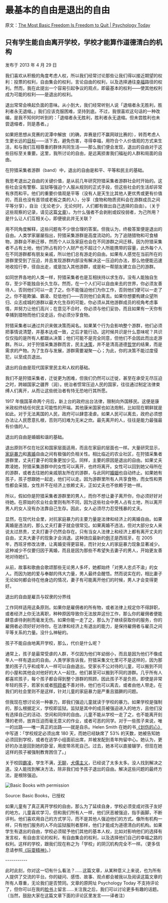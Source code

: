 # 最基本的自由是退出的自由

原文：[The Most Basic Freedom Is Freedom to Quit | Psychology Today](https://www.psychologytoday.com/us/blog/freedom-learn/201304/the-most-basic-freedom-is-freedom-quit)

## 只有学生能自由离开学校，学校才能算作道德清白的机构

发布于 2013 年 4 月 29 日

我们喜欢从积极的角度考虑人权，所以我们经常讨论那些让我们得以接近期望的权利：投票的权利，自由集会的权利，言论自由的权利，以及选择通往[幸福](https://www.psychologytoday.com/us/basics/happiness)路径的权利。然而，我在此提出一个容易引起争议的观点，即最基本的权利——使其他权利成为可能的权利——是退出的权利。

退出常常会唤起负面的意味。从小到大，我们经常听别人说「退缩者永无胜利，胜利者永无退缩。」我们应该克服困难，坚持到底。不过，我很喜欢这句话的一种改编，是我不知何时听到的：「退缩者永无胜利，胜利者永无退缩。但未尝胜利也未尝退缩者，则是愚者。」

如果把思想从竞赛的泥潭中解放（的确，弃赛是打不赢网球比赛的），转而考虑人生更长远的[目标](https://www.psychologytoday.com/us/basics/motivation)——活下去，避免伤害，寻得幸福，用符合个人价值观的方式来生活，和与我们互相尊重的群体共同生活——那么我们便会发现，退出的自由对于这些目标至关重要。这里，我所讨论的自由，是远离损害我们福祉的人群和局面的自由。

在狩猎采集者游群（band）中，退出的自由是和平、平等和民主的基础。

我思考退出之自由的关键价值，是从前几年研究狩猎采集者游群社会时开始的。这些社会没有警察、监狱等强迫个人服从规则的正式手段，但这些社会的生活却非常有序而和平。他们的重要价值观是平等（没有人是天生比其他人更优秀或更有价值的，而且也没有首领或老板之类的人），分享（食物和物质资料会在游群成员之间平等分享），自治（无论老少，无论何时，人们都有做出自己选择的自由）。（关于这些观察的记录，请见这篇[文章](http://www.journalofplay.org/sites/www.journalofplay.org/files/pdf-articles/1-4-article-hunter-gatherer-social-existence.pdf)）。为什么强者不会剥削或奴役弱者，为己所用？是什么让人们互相关心，即便彼此并无关联？

用不同角度解释，这些问题有不少很合理的答案。但我认为，终极答案便是退出的自由。人类学家屡屡指出，狩猎采集游群是高度流动的。为了追随猎物和可食植物，游群会不断迁移，然而个人以及家庭也会在不同游群之间迁移。因为狩猎采集者不占有土地，他们所占有的个人财产也不超过个人所能携带的容量，此外每个人在不同游群都有朋友亲戚，所以他们总有游走的自由。如果有人感觉在当前所在的游群里受到了压迫，并且发现游群内部没有解决这一压迫的办法，那么他便能迅速地收拾行李，径自出走，或是加入其他游群，或是和一帮朋友建立自己的游群。

如同世界各地的人类一样，狩猎采集者也是互相扶持以求生存。没有人能独自生存，至少不能独自长久生存。然而，在一个人们可以自由来去的世界，你必须友善待人，否则他们可以一走了之。你不能强迫他们为你工作，否则他们便可以一走了之。你不能欺骗、霸凌、贬低他们——否则他们会离去。如果你想要构建众望所归、众志成城的游群以最大化生存的可能，你必须从其他游群成员的视角考虑事情，并努力让他们高兴；在意见不合时，你必须与他们妥协，而且如果有一天你有幸捕到猎物而他们没走运，你必须分享食物。

狩猎采集者以通过共识来做决策而闻名。如果某个行为会影响整个游群，他们必须把事情说清楚，并基本达成一致，之后才能行动。这时候共识是什么意味呢？共识仅仅指的是所有人都跟从决策；他们可能不是完全同意，但他们不会因此而出走游群。所以，对于狩猎采集游群而言，民主[决策](https://www.psychologytoday.com/us/basics/decision-making)，并不是清高道德[哲学](https://www.psychologytoday.com/us/basics/philosophy)的结果，而是需求的产物。为了生存与发展，游群需要凝聚一心；为此，你的决策不能过度侵犯，以至成员退出。

退出的自由是现代国家里民主和人权的基础。

我们不是狩猎采集者，迁徙更为困难，但我们仍然可以迁徙，甚至在承受无尽压迫之时，跨越国家之疆界（润）。统治者惯常压迫人民的国家，往往通过制定法律束缚人们离开，从而让这些统治者有恃无恐地行其所愿。

1917 年俄国革命两个月后，新上台的政府出台法律，限制向外国移民。这便是康米政权终结任何民主可能性的开端。其他康米国家也如法炮制，比如现在朝鲜就是如此。对于无法离国的人民，政府可以肆意凌虐。如果人民可以离去，政府必须想办法让人民愿意扎根，否则巧妇难为无米之炊。最先离开的人，往往是能力最强最有价值的人。 

退出的自由是婚姻和谐的基础。

退出原则不仅在社区和国家层面适用，而且在家庭的层面也一样。大量研究显示，[家庭暴力](https://www.psychologytoday.com/us/basics/domestic-violence)和[离婚](https://www.psychologytoday.com/us/basics/divorce)自由之间有极强的负相关性。相比临近的农业社区，在狩猎采集者游群里，丈夫打妻子的现象更加少见。同样，主要的原因是退出的自由。如果丈夫欺凌她，狩猎采集游群中的女性可以离开，也终将离开。女性可以回到她父母所在的游群，或者去往她的亲戚朋友所在的游群，与此同时[婚姻](https://www.psychologytoday.com/us/basics/marriage)也自动终止。如果她有孩子，孩子想跟她一起走，他们可以走。因为游群里所有人共享食物，而女性和男性都会采猎，女性并不在经济上依赖丈夫，正如丈夫也不依赖于她一样。

所以，假如你是狩猎采集者游群里的男人，而你不想让妻子离开你，你必须好好对待她。在原始的农业社会里则有所不同，因为这些社会中男人占有土地，所以离开男人的女人没有办法靠自己生存。因此，女人必须尽力忍受残暴的丈夫。

显然，在现代社会里，对抗家庭暴力的主要力量是法律和经济上的离婚自由。如果离婚是违法的，那么丈夫打妻子就会很常见。如果离婚不违法，但对大部分女人来说太过昂贵，丈夫打妻子仍然会存在。只有当女人法律上和经济上都有离开丈夫的自由，丈夫大妻子的现象才会消退。这种效应最新的[例子](http://130.203.133.150/viewdoc/summary;jsessionid=63B80D6D7D384E89264CE0BC09920F52?doi=10.1.1.224.1447)是西班牙。在 2005 年，西班牙修改法律，让离婚变得更容易，而针对女人的家庭暴力现象显著减少。这种减少不仅要归因于离婚，而且是因为那些不希望失去妻子的男人，开始更友善地对待她们。

从前，故事和歌曲会歌颂那些无论男人多坏，她都始终「对男人忠贞不渝」的女人。而因为她的爱与奉献的伟大力量，男人最终会醒悟。然而说实在的，相比妻子无论如何都会待在他身边的情况，妻子有可能离开他们的时候，男人才会变得更好。

退出的自由是雇员与奴隶的分界线

工作同样适用这条原则。如果你是雇佣者的所有物，或者法律上规定你不得辞职，或者经济上你无法离职，种种原因导致你无法放弃这份工作，那么你的雇佣者便能肆意虐待剥削而毫发无伤。如果你能一走了之，那么为了继续获取你的服务，你的雇佣者必须好好对待你。在法律和经济上有退出的能力，是保持雇佣者与雇员之间平等关系的力量。没什么神秘的。

孩子不能自由地离开学校，那么，代价是什么呢？

通常上，孩子是最常受虐的人群，不仅因为他们年幼弱小，而且是因为他们不像成年人一样有退出的自由。人类学家告诉我，狩猎采集文化里可不是这样的，因为那里的孩子几乎和成年人一样可以自由退出。受家长不公对待的儿童，可以搬到不同的小屋和其他会对他好的大人一起住。他们甚至可以搬到不同的游群。几乎所有人都喜欢孩子，每个孩子都会得到整个游群的照顾，因此孩子不是负担。即使是非常年轻的孩子，若家长或者[照顾者](https://www.psychologytoday.com/us/basics/caregiving)不善对待，他们也可以离去，或者由他人带走。在我们的社会里则不是这样，针对儿童的家庭暴力是严重且猖獗的问题。

但我现在想讨论另一种暴力，即我们强迫儿童就读于学校的暴力。如果学校是强制的，那么根据定义，学校即监狱。监狱是其中的成员被强迫进入的地方，且他们没有选择自己的活动、空间和同伴的自由。儿童不能从学校一走了之，也不能离开刻薄的老师，放弃压迫而毫无意义的作业，或者可恶的同学。对于一些孩子来说，唯一的出路——唯一真正的出路——就是自杀。Helen Smith 在她的书[《划伤的心》](http://www.violentkids.com/)中写道：「学校规定必须出席 180 天，而她已经缺席了 53% 的天数，她被告知她必须回到学校，或者在逃学小组面前出席，并被发配到青年拘留中心。她认为，更好的办法是回到她的卧室，用皮带吊死自己。过去，她本可以直接辍学，但现在她这样的孩子被强制教育困住了。」

关于校园[霸凌](https://www.psychologytoday.com/us/basics/bullying)，学生不满，[无聊](https://www.psychologytoday.com/us/basics/boredom)，[犬儒主义](https://www.psychologytoday.com/us/basics/pessimism)，已经说了太多太多。没人找到解决之道。没人能找到解决方法，除非我们给予孩子退出的自由。解决这些问题的最终方法，是根除强迫。

![Basic Books with permission](https://cdn.psychologytoday.com/sites/default/files/styles/article-inline-half/public/field_blog_entry_images/1360162607Gray-Free_To_rev1_7.jpg?itok=tzPDLXaR)

Source: Basic Books，已授权

如果儿童有了真正离开学校的自由，那么为了延续自身，学校必须变成对孩子友好的地方。儿童喜欢学习，但和我们所有人一样，他们厌恶被强迫，指手画脚，不断评判。他们喜欢用自己的方式学习，而不是其他人强迫他们的方式。像所有机构一样，只有他们服务的人不向监狱服刑者那样，他们才能成为道德清白的机构。如果学生有退出的自由，学校必须赋予他们其他的基本人权，比如对影响他们的选择有发言权，有自由言论的权利，有自由集会的权利，以及选择他们自己的幸福之路的权利。这样的学校，跟我们现在称之为「学校」的阴沉机构完全不一样。（更多信息请参照[《玩耍精神》](http://www.amazon.com/Free-Learn-Unleashing-Instinct-Self-Reliant/dp/0465084990/ref=sr_1_1?s=books&ie=UTF8&qid=1440592828&sr=1-1&keywords=peter+gray+free+to+learn)。）

\-----------

此时此刻，你对这一切有什么看法？……这篇文章，从某种意义上来说，也为所有人提供了交流的平台。你的疑问、感悟、故事、观点都会被我以及阅读这篇文章的所有人尊重，无论我们是否赞同。文章的原网址 Psychology Today 不支持评论了，但你可以在我的[脸书](https://www.facebook.com/peter.gray.3572)上留言……关注我之后，我们可以讨论更多有趣的话题。（当然，鼓励大家在这篇文章下面的评论区里发言——译者注）